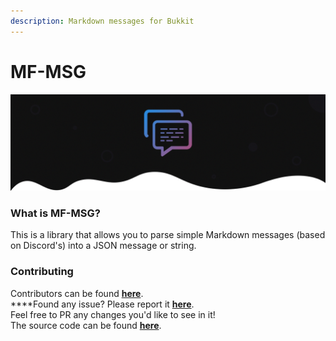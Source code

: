 ```yaml
---
description: Markdown messages for Bukkit
---
```


# MF-MSG

![](../../.gitbook/assets/mfmsg.png)

### What is MF-MSG?

This is a library that allows you to parse simple Markdown messages \(based on Discord's\) into a JSON message or string.

### **Contributing** <a id="contributing"></a>

Contributors can be found [**here**](https://github.com/ipsk/MF-MSG/graphs/contributors).  
****Found any issue? Please report it [**here**](https://github.com/ipsk/MF-MSG/issues).  
Feel free to PR any changes you'd like to see in it!  
The source code can be found [**here**](https://github.com/ipsk/MF-MSG).



